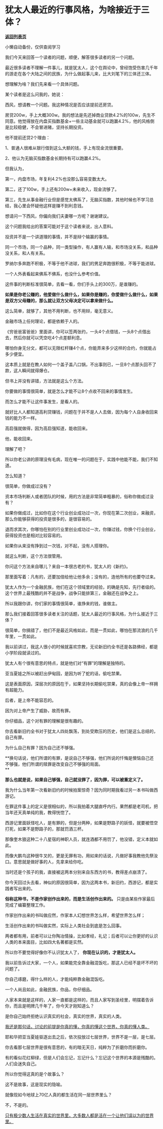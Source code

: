 # 犹太人最近的行事风格，为啥接近于三体？

[**返回列表页**](/gzh/记忆承载)

小懒自动备份，仅供查阅学习

我们今天来回答一个读者的问题，顺便，解答很多读者的另一个问题。  

最近很多读者不理解一件事儿，就是犹太人，这个在舆论中，曾经饱受伤害几千年的游走在各个大陆之间的民族，为什么做起事儿来，比大刘笔下的三体还三体。  

想理解为啥？我们先来看一个具体问题。  

某个读者是这么问我的，她说：

西风，想请教一个问题。我这种情况是否应该提前还房贷。

房贷200w，手上大概300w。我的想法是先还掉商业贷款4.2%的100w，先生不同意。他觉得放在内盘买指数基金+一些主动基金就可以跑赢4.2%，他的风格倒是比较稳健，不会冒进赌，坚持长期投资。

他不提前还贷2个理由：

1、普通人很难从银行借到这么大额的钱，手上有现金流很重要。

2、他认为无脑买指数基金长期持有可以跑赢4.2%。

但我认为，

第一，内盘市场，年复利4.2%也没那么容易变数太大。

第二，还了100w，手上还有200w+未来收入，现金流够了。

第三，先生从事金融行业但是感觉太佛系了，无脑买指数，其他时候也不学习总结，我心里会怀疑他这样是赚不到利息钱。

想请问一下西风，你偏向我们夫妻哪一方呢？谢谢建议。

这个问题我给出的答案可能对于这个读者来说，出人意料。  

投资并不是一个讲道理的事情，并不是辩个输赢的事情。  

同一个市场，同一个品种，同一类型操作，有人赢有人输，和市场没关系，和品种没关系，和人有关系。  

罗纳尔多奔跑不积极，不等于他不进球，我们的男足奔跑很积极，不等于能进球。

一个人外表看起来佛系不佛系，也没什么参考价值。  

这件事的判断标准很简单，去看一看，你们手头上的300万，是谁赚的。  

 **如果是你老公赚的，他爱做什么做什么，如果你是赚的，你爱做什么做什么，如果是双方父母赚的，那么就让双方父母决定可以拿来做什么。**  

这么简单，就够了，其他不用判断，也不用辩，毫无意义。  

金融市场上任何理论，都是依赖于人的。  

《穷爸爸富爸爸》里面讲，你可以签两张约，一头4个点借钱，一头8个点借出去，然后你就可以凭空吃4个点差额利息。  

哪怕你身无分文，都可以无限杠杆赚4个点，你能弄来多少这样的合约，你就能占多少便宜。

这本质上就是在教人如何一个盖子盖八口锅，不出事则已，一旦8个点那头回不了款，这人瞬间就得爆仓。  

但书上并没有讲错，方法就是这么个方法。  

你要做的事情很简单，就是怎么才能不让8个点收不回来的事情发生。  

而怎么才能不让这件事发生，是看人的。  

就好比人人都知道高利贷赚钱，问题在于并不是人人去做，因为每个人自身收回来钱的能力不一样。  

高启强就做得，因为高启强知道，能收回来。  

他，能收回来。  

理解了吧？

所以你老公讲的原理没有毛病，现在唯一的问题在于，实践中他能不能，我们不知道。

怎么知道？

很简单，你做成过没有？

资本市场判断人或者团队的时候，用的方法是非常简单粗暴的，俗称你做成过没有？

如果你做成过，比如你在这个行业创业成功过一次，你现在第二次创业，来融资，那么你能够获得的投资是很多的，是很容易的。

退而求其次，你哪怕在别的行业里创业成功过一次，你赚过钱，你换个行业创业，获得投资也是相对比较容易的。  

如果你从来没有挣到过一次钱，对不起，没有人搭理你。  

就这么判断，这个方法很管用。  

你问这个方法来自哪儿？来自一本很古老的书，犹太人的《新约》。

那里面写着：凡有的，还要加倍给他让他多余；没有的，连他所有的也要夺过来。

犹太人作为一个金融民族，他们在这个领域里的经验，的确是先知，先行者级的。这个世界上最残酷的并不是战争，战争只能排第三，金融还在战争之上。  

所以我跟你讲，你们家的事情很简单，谁挣来的钱，谁做主。  

那么我们接着回答很多读者关注的话题，犹太人最近的行事风格，为什么接近于三体？  

很简单，你搞错了，他们不是最近风格如此，而是一贯如此，哪怕在那流浪的几千年里，一贯如此。  

我以前讲过，我这人很小的时候就喜欢宗教，无论新旧约全书还是各路佛经，都是小学阶段就读过的。

犹太人有个很有意思的特点，就是他们对“有罪”的理解是独特的。

亚当夏娃之所以被赶出伊甸园，是因为听了蛇的话，偷吃禁果。

这是表面原因，深层次的原因在于，如果坚持长期偷吃禁果，真的会像上帝一样拥有超能力。

后者，是上帝不能容忍的。

因为对上帝产生了威胁，故而有罪。

你仔细品，这个对有罪的理解是很有趣的。  

你去看新旧约全书对于犹太人四处飘荡，到处受欺压的历史，他们是这么总结的，自己有罪。  

为什么自己有罪？因为自己还不够强。

 **换句话说，他们所谓的有罪，是说自己不够强，他们所说的忏悔是懊恼自己还不够强，他们所谓的赎罪是改变自己不够强的局面。  
**

 **那么也就是说，如果自己够强，自己就没罪了，因为罪，可以被重定义了。**  

我为什么当年第一次看新旧约的时候拍案惊奇？因为同时期我看过另一本书叫做西游记。  

在罪这件事上的定义是很相似的，所以我拍着大腿直呼内行。果然都是老司机，把当年还天真单纯的我，教得恍惚了。  

西游记里面妖怪吃人，是有罪的，但是分两种，如果是野路子的妖怪，就要被悟空打死，如果不是野路子的，那就罚酒三杯。  

那像奎木狼这种二十八星宿的神职人员，就连酒都不用罚了，他没错，定义本就如此。  

而像大鹏鸟这种很牛叉的，更是无罪有功，用如来的话说，凡做好事我教他先祭汝口。意思就是做好事的人，先拿来给你吃。

当时还是个孩子的我，直接被这两本分别来自东西方的书，教得差点崩溃了。

你今天回过头去看，神似的原因很简单，因为这两本书，新旧约，西游记，都是实践者写出来的。

 **俗称这种书，不是作家创作出来的，而是生活创作出来的。** 只是由某些作家最后完成了编纂整理工作。

作家创作出来的书叫做应然，作家本人幻想世界怎么样，希望世界怎么样；

生活创作出来的书叫做实然，实际上人类社会到底是怎么回事。

两者都有用，前者可以让你陶冶情操，比如孝经，礼记；后者可以让你更好的认识人类的本来面目，比如四大名著都是实然。

所以你不要觉得好像你不认识犹太人了， **你现在认识的，才是犹太人。**

我以前告诉过大家，一个人，如果能完全靠金融混饭吃，那这人已经不是坏不坏的问题了。

你自己琢磨，得什么样的人，才能纯粹靠金融混饭吃。  

一个人尚且如此，金融民族，你品，你仔细品。

人家本来就是这样的，人家一直都是这样的，而且人家写到圣经里，明摆着告诉你，而且是明牌几千年了，你今天才刚知道么？  

是你自己始终拒绝认识真实的社会，真实的世界，真实的人类。  

[我还是那句话，讨论的前提是你真的懂，你真的懂这个世界，你真的懂人类。](http://mp.weixin.qq.com/s?__biz=MzkwMzQ1MzczOQ==&mid=2247484023&idx=1&sn=2f24feed70281f2b08632e42510f0f1c&chksm=c0974f33f7e0c625937c06ec48d33351cecc3626b79ceff1d129c65e4b279d8a57ee4ff8fe15&scene=21#wechat_redirect)  

耶和华把亚当夏娃驱逐出去之后，依次投放过七层世界，世界不是一层，是七层。

你去看那七层世界是很有意思的，有的暗无天日，纯粹为了折磨你而折磨你。

有的看似花红柳绿，但是人们会忘记，忘记什么？忘记这个世界的本源是残酷的。人们会迷失自己。  

所以你觉得这真的是个故事么？  

这不是故事，这是现实的隐喻。

就像现如今地球上70亿人真的都生活在同一层世界里么？

不，不是的。

[只有极少数人生活在真实的世界里，大多数人都是活在一个让他们误以为的世界里。](http://mp.weixin.qq.com/s?__biz=MzkwMzQ1MzczOQ==&mid=2247484023&idx=1&sn=2f24feed70281f2b08632e42510f0f1c&chksm=c0974f33f7e0c625937c06ec48d33351cecc3626b79ceff1d129c65e4b279d8a57ee4ff8fe15&scene=21#wechat_redirect)

